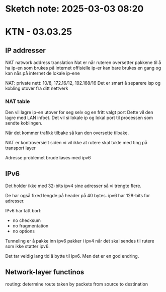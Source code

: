 # Sketch note: 2025-03-03 08:20

# KTN - 03.03.25

## IP addresser

NAT natwork address translation
Nat er når ruteren oversetter pakkene til å ha ip-en som brukes på internet
offisielle ip-er kan bare brukes en gang og kan nås på internet
de lokale ip-ene 


NAT: 
private nett: 10/8, 172.16/12, 192.168/16
Det er smart å separere isp og kobling utover fra ditt nettverk

### NAT table
Den vil lagre ip-en utover for seg selv og en fritt valgt port 
Dette vil den lagre med LAN infoet. Det vil si lokale ip og lokal port til processen som sendte koblingen. 

Når det kommer trafikk tilbake så kan den oversette tilbake. 

NAT er kontroversielt siden vi vil ikke at rutere skal tukle med ting på transport layer

Adresse problemet brude løses med ipv6


## IPv6

Det holder ikke med 32-bits ipv4 sine adresser så vi trengte flere.

De har også fixed lengde på header på 40 bytes.
ipv6 har 128-bits for adresser. 

IPv6 har tatt bort:
- no checksum
- no fragmentation
- no options

Tunneling er å pakke inn ipv6 pakker i ipv4 når det skal sendes til rutere som ikke støtter ipv6.

Det tar veldig lang tid å bytte til ipv6. Men det er en god endring. 

## Network-layer functinos

routing: determine route taken by packets from source to destination


